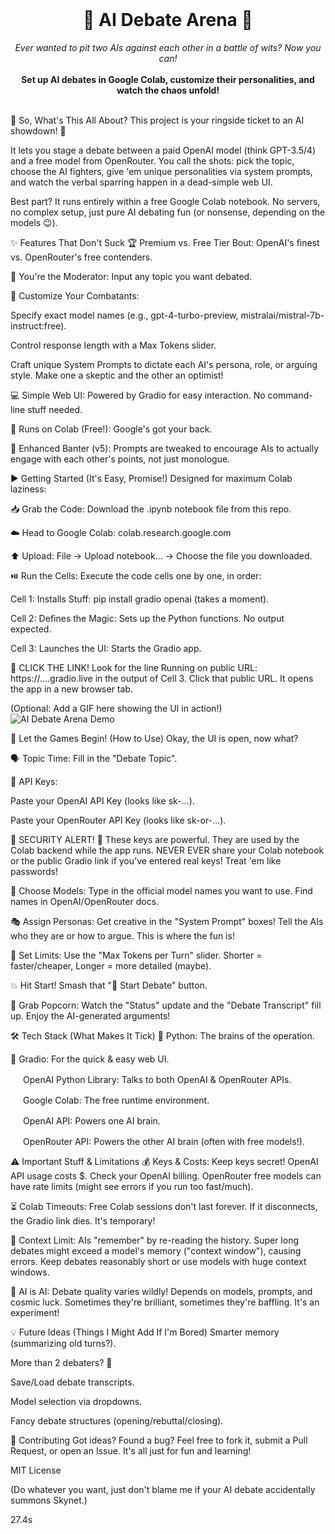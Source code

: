 <br>
<p align="center">
<h1 align="center">🤖 AI Debate Arena 🤺</h1>
<p align="center">
<i> Ever wanted to pit two AIs against each other in a battle of wits? Now you can! </i>
<br>
<br>
<b> Set up AI debates in Google Colab, customize their personalities, and watch the chaos unfold! </b>
</p>
</p>
<br>
🤔 So, What's This All About?
This project is your ringside ticket to an AI showdown! 🥊

It lets you stage a debate between a paid OpenAI model (think GPT-3.5/4) and a free model from OpenRouter. You call the shots: pick the topic, choose the AI fighters, give 'em unique personalities via system prompts, and watch the verbal sparring happen in a dead-simple web UI.

Best part? It runs entirely within a free Google Colab notebook. No servers, no complex setup, just pure AI debating fun (or nonsense, depending on the models 😉).

✨ Features That Don't Suck
🏆 Premium vs. Free Tier Bout: OpenAI's finest vs. OpenRouter's free contenders.

🎤 You're the Moderator: Input any topic you want debated.

🔧 Customize Your Combatants:

Specify exact model names (e.g., gpt-4-turbo-preview, mistralai/mistral-7b-instruct:free).

Control response length with a Max Tokens slider.

Craft unique System Prompts to dictate each AI's persona, role, or arguing style. Make one a skeptic and the other an optimist!

💻 Simple Web UI: Powered by Gradio for easy interaction. No command-line stuff needed.

💸 Runs on Colab (Free!): Google's got your back.

🧠 Enhanced Banter (v5): Prompts are tweaked to encourage AIs to actually engage with each other's points, not just monologue.

▶️ Getting Started (It's Easy, Promise!)
Designed for maximum Colab laziness:

📥 Grab the Code: Download the .ipynb notebook file from this repo.

☁️ Head to Google Colab: colab.research.google.com

⬆️ Upload: File -> Upload notebook... -> Choose the file you downloaded.

⏯️ Run the Cells: Execute the code cells one by one, in order:

Cell 1: Installs Stuff: pip install gradio openai (takes a moment).

Cell 2: Defines the Magic: Sets up the Python functions. No output expected.

Cell 3: Launches the UI: Starts the Gradio app.

🔗 CLICK THE LINK! Look for the line Running on public URL: https://....gradio.live in the output of Cell 3. Click that public URL. It opens the app in a new browser tab.

(Optional: Add a GIF here showing the UI in action!)
![AI Debate Arena Demo](link_to_your_demo.gif)

🚀 Let the Games Begin! (How to Use)
Okay, the UI is open, now what?

🗣️ Topic Time: Fill in the "Debate Topic".

🔑 API Keys:

Paste your OpenAI API Key (looks like sk-...).

Paste your OpenRouter API Key (looks like sk-or-...).

🚨 SECURITY ALERT! 🚨 These keys are powerful. They are used by the Colab backend while the app runs. NEVER EVER share your Colab notebook or the public Gradio link if you've entered real keys! Treat 'em like passwords!

🤖 Choose Models: Type in the official model names you want to use. Find names in OpenAI/OpenRouter docs.

🎭 Assign Personas: Get creative in the "System Prompt" boxes! Tell the AIs who they are or how to argue. This is where the fun is!

📏 Set Limits: Use the "Max Tokens per Turn" slider. Shorter = faster/cheaper, Longer = more detailed (maybe).

💥 Hit Start! Smash that "🚀 Start Debate" button.

🍿 Grab Popcorn: Watch the "Status" update and the "Debate Transcript" fill up. Enjoy the AI-generated arguments!

🛠️ Tech Stack (What Makes It Tick)
🐍 Python: The brains of the operation.

🎨 Gradio: For the quick & easy web UI.

<img src="https://openai.com/favicon.ico" width=16> OpenAI Python Library: Talks to both OpenAI & OpenRouter APIs.

<img src="https://www.google.com/favicon.ico" width=16> Google Colab: The free runtime environment.

<img src="https://openai.com/favicon.ico" width=16> OpenAI API: Powers one AI brain.

<img src="https://openrouter.ai/favicon.ico" width=16> OpenRouter API: Powers the other AI brain (often with free models!).

⚠️ Important Stuff & Limitations
💰 Keys & Costs: Keep keys secret! OpenAI API usage costs 
$. Check your OpenAI billing. OpenRouter free models can have rate limits (might see errors if you run too fast/much).

⏳ Colab Timeouts: Free Colab sessions don't last forever. If it disconnects, the Gradio link dies. It's temporary!

🧠 Context Limit: AIs "remember" by re-reading the history. Super long debates might exceed a model's memory ("context window"), causing errors. Keep debates reasonably short or use models with huge context windows.

🤷 AI is AI: Debate quality varies wildly! Depends on models, prompts, and cosmic luck. Sometimes they're brilliant, sometimes they're baffling. It's an experiment!

💡 Future Ideas (Things I Might Add If I'm Bored)
Smarter memory (summarizing old turns?).

More than 2 debaters? 🤯

Save/Load debate transcripts.

Model selection via dropdowns.

Fancy debate structures (opening/rebuttal/closing).

🤝 Contributing
Got ideas? Found a bug? Feel free to fork it, submit a Pull Request, or open an Issue. It's all just for fun and learning!

MIT License

(Do whatever you want, just don't blame me if your AI debate accidentally summons Skynet.)

27.4s

